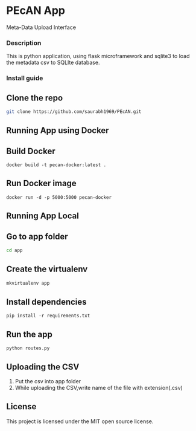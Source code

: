 PEcAN App
======================
Meta-Data Upload Interface


### Description
This is python application, using flask microframework and sqlite3 to load the metadata csv to SQLIte database.

### Install guide

## Clone the repo

```bash
git clone https://github.com/saurabh1969/PEcAN.git
```
## Running App using Docker


## Build Docker

``` shell
docker build -t pecan-docker:latest . 
```

## Run Docker image

``` shell
docker run -d -p 5000:5000 pecan-docker
```

## Running App Local

## Go to app folder

```bash
cd app
```

## Create the virtualenv
```bash
mkvirtualenv app
```

## Install dependencies
```shell
pip install -r requirements.txt
```

## Run the app
```shell
python routes.py
```

## Uploading the CSV
 1. Put the csv into app folder
 2. While uploading the CSV,write name of the file with extension(.csv)

## License

This project is licensed under the MIT open source license.
